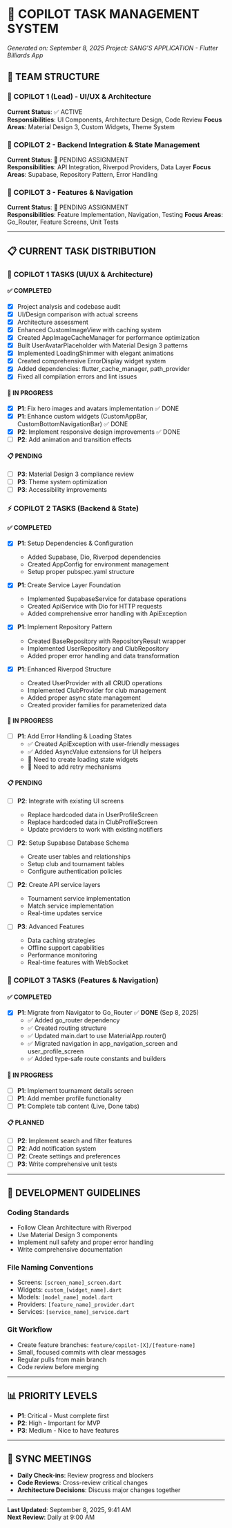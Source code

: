 # 🚀 COPILOT TASK MANAGEMENT SYSTEM
*Generated on: September 8, 2025*
*Project: SANG'S APPLICATION - Flutter Billiards App*

## 👥 TEAM STRUCTURE

### 🎯 COPILOT 1 (Lead) - UI/UX & Architecture
**Current Status**: ✅ ACTIVE  
**Responsibilities**: UI Components, Architecture Design, Code Review
**Focus Areas**: Material Design 3, Custom Widgets, Theme System

### 🎯 COPILOT 2 - Backend Integration & State Management
**Current Status**: 🔄 PENDING ASSIGNMENT  
**Responsibilities**: API Integration, Riverpod Providers, Data Layer
**Focus Areas**: Supabase, Repository Pattern, Error Handling

### 🎯 COPILOT 3 - Features & Navigation
**Current Status**: 🔄 PENDING ASSIGNMENT  
**Responsibilities**: Feature Implementation, Navigation, Testing
**Focus Areas**: Go_Router, Feature Screens, Unit Tests

---

## 📋 CURRENT TASK DISTRIBUTION

### 🎨 **COPILOT 1 TASKS** (UI/UX & Architecture)
#### ✅ COMPLETED
- [x] Project analysis and codebase audit
- [x] UI/Design comparison with actual screens
- [x] Architecture assessment
- [x] Enhanced CustomImageView with caching system
- [x] Created AppImageCacheManager for performance optimization
- [x] Built UserAvatarPlaceholder with Material Design 3 patterns
- [x] Implemented LoadingShimmer with elegant animations
- [x] Created comprehensive ErrorDisplay widget system
- [x] Added dependencies: flutter_cache_manager, path_provider
- [x] Fixed all compilation errors and lint issues

#### 🔄 IN PROGRESS
- [x] **P1**: Fix hero images and avatars implementation ✅ DONE
- [x] **P1**: Enhance custom widgets (CustomAppBar, CustomBottomNavigationBar) ✅ DONE
- [x] **P2**: Implement responsive design improvements ✅ DONE
- [ ] **P2**: Add animation and transition effects

#### 📋 PENDING
- [ ] **P3**: Material Design 3 compliance review
- [ ] **P3**: Theme system optimization
- [ ] **P3**: Accessibility improvements

### ⚡ **COPILOT 2 TASKS** (Backend & State)
#### ✅ COMPLETED
- [x] **P1**: Setup Dependencies & Configuration
  - Added Supabase, Dio, Riverpod dependencies
  - Created AppConfig for environment management
  - Setup proper pubspec.yaml structure

- [x] **P1**: Create Service Layer Foundation
  - Implemented SupabaseService for database operations
  - Created ApiService with Dio for HTTP requests
  - Added comprehensive error handling with ApiException

- [x] **P1**: Implement Repository Pattern
  - Created BaseRepository with RepositoryResult wrapper
  - Implemented UserRepository and ClubRepository
  - Added proper error handling and data transformation

- [x] **P1**: Enhanced Riverpod Structure
  - Created UserProvider with all CRUD operations
  - Implemented ClubProvider for club management
  - Added proper async state management
  - Created provider families for parameterized data

#### 🔄 IN PROGRESS
- [ ] **P1**: Add Error Handling & Loading States
  - ✅ Created ApiException with user-friendly messages
  - ✅ Added AsyncValue extensions for UI helpers
  - 🔄 Need to create loading state widgets
  - 🔄 Need to add retry mechanisms

#### 📋 PENDING
- [ ] **P2**: Integrate with existing UI screens
  - Replace hardcoded data in UserProfileScreen
  - Replace hardcoded data in ClubProfileScreen
  - Update providers to work with existing notifiers

- [ ] **P2**: Setup Supabase Database Schema
  - Create user tables and relationships
  - Setup club and tournament tables
  - Configure authentication policies

- [ ] **P2**: Create API service layers
  - Tournament service implementation
  - Match service implementation
  - Real-time updates service

- [ ] **P3**: Advanced Features
  - Data caching strategies
  - Offline support capabilities
  - Performance monitoring
  - Real-time features with WebSocket

### 🚀 **COPILOT 3 TASKS** (Features & Navigation)
#### ✅ COMPLETED
- [x] **P1**: Migrate from Navigator to Go_Router ✅ **DONE** (Sep 8, 2025)
  - ✅ Added go_router dependency  
  - ✅ Created routing structure
  - ✅ Updated main.dart to use MaterialApp.router()
  - ✅ Migrated navigation in app_navigation_screen and user_profile_screen
  - ✅ Added type-safe route constants and builders

#### 🔄 IN PROGRESS
- [ ] **P1**: Implement tournament details screen
- [ ] **P1**: Add member profile functionality  
- [ ] **P1**: Complete tab content (Live, Done tabs)

#### 📋 PLANNED
- [ ] **P2**: Implement search and filter features
- [ ] **P2**: Add notification system
- [ ] **P2**: Create settings and preferences
- [ ] **P3**: Write comprehensive unit tests

---

## 🔧 DEVELOPMENT GUIDELINES

### **Coding Standards**
- Follow Clean Architecture with Riverpod
- Use Material Design 3 components
- Implement null safety and proper error handling
- Write comprehensive documentation

### **File Naming Conventions**
- Screens: `[screen_name]_screen.dart`
- Widgets: `custom_[widget_name].dart`
- Models: `[model_name]_model.dart`
- Providers: `[feature_name]_provider.dart`
- Services: `[service_name]_service.dart`

### **Git Workflow**
- Create feature branches: `feature/copilot-[X]/[feature-name]`
- Small, focused commits with clear messages
- Regular pulls from main branch
- Code review before merging

---

## 📊 PRIORITY LEVELS
- **P1**: Critical - Must complete first
- **P2**: High - Important for MVP
- **P3**: Medium - Nice to have features

---

## 🔄 SYNC MEETINGS
- **Daily Check-ins**: Review progress and blockers
- **Code Reviews**: Cross-review critical changes
- **Architecture Decisions**: Discuss major changes together

---

**Last Updated**: September 8, 2025, 9:41 AM  
**Next Review**: Daily at 9:00 AM
